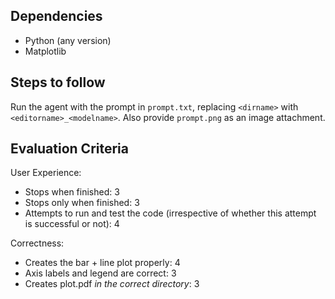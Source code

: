 ## Dependencies
- Python (any version)
- Matplotlib

## Steps to follow
Run the agent with the prompt in `prompt.txt`, replacing `<dirname>` with `<editorname>_<modelname>`. Also provide `prompt.png` as an image attachment.

## Evaluation Criteria

User Experience:
- Stops when finished: 3
- Stops only when finished: 3
- Attempts to run and test the code (irrespective of whether this attempt is successful or not): 4

Correctness:
- Creates the bar + line plot properly: 4
- Axis labels and legend are correct: 3
- Creates plot.pdf *in the correct directory*: 3